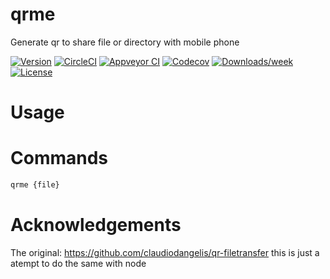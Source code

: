 qrme
====

Generate qr to share file or directory with mobile phone

[![Version](https://img.shields.io/npm/v/qrme.svg)](https://npmjs.org/package/qrme)
[![CircleCI](https://circleci.com/gh/jsnanigans/qrme/tree/master.svg?style=shield)](https://circleci.com/gh/jsnanigans/qrme/tree/master)
[![Appveyor CI](https://ci.appveyor.com/api/projects/status/github/jsnanigans/qrme?branch=master&svg=true)](https://ci.appveyor.com/project/jsnanigans/qrme/branch/master)
[![Codecov](https://codecov.io/gh/jsnanigans/qrme/branch/master/graph/badge.svg)](https://codecov.io/gh/jsnanigans/qrme)
[![Downloads/week](https://img.shields.io/npm/dw/qrme.svg)](https://npmjs.org/package/qrme)
[![License](https://img.shields.io/npm/l/qrme.svg)](https://github.com/jsnanigans/qrme/blob/master/package.json)

<!-- toc -->
# Usage
<!-- usage -->
# Commands
```bash
qrme {file}
```
<!-- commands -->


# Acknowledgements
The original: https://github.com/claudiodangelis/qr-filetransfer
this is just a atempt to do the same with node
